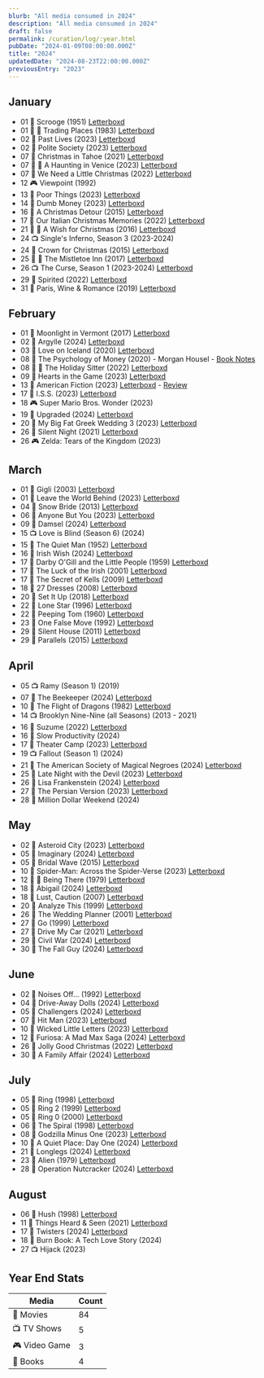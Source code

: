 ```yaml
---
blurb: "All media consumed in 2024"
description: "All media consumed in 2024"
draft: false
permalink: /curation/log/:year.html
pubDate: "2024-01-09T08:00:00.000Z"
title: "2024"
updatedDate: "2024-08-23T22:00:00.000Z"
previousEntry: "2023"
---
```


## January

- 01 🎥 Scrooge (1951) [Letterboxd](https://boxd.it/5sTD73)
- 01 🎥 🔁 Trading Places (1983) [Letterboxd](https://boxd.it/5t296d)
- 02 🎥 Past Lives (2023) [Letterboxd](https://boxd.it/5uo8FJ)
- 02 🎥 Polite Society (2023) [Letterboxd](https://boxd.it/5uo9kx)
- 07 🎥 Christmas in Tahoe (2021) [Letterboxd](https://boxd.it/5xhl03)
- 07 🎥 🔁 A Haunting in Venice (2023) [Letterboxd](https://boxd.it/5xhlL9)
- 07 🎥 We Need a Little Christmas (2022) [Letterboxd](https://boxd.it/5xhox5)
- 12 🎮 Viewpoint (1992)
- 13 🎥 Poor Things (2023) [Letterboxd](https://boxd.it/5Ai2X5)
- 14 🎥 Dumb Money (2023) [Letterboxd](https://boxd.it/5Bcu03)
- 16 🎥 A Christmas Detour (2015) [Letterboxd](https://boxd.it/5ChzlJ)
- 17 🎥 Our Italian Christmas Memories (2022) [Letterboxd](https://boxd.it/5Chz2H)
- 21 🎥 🔁 A Wish for Christmas (2016) [Letterboxd](https://boxd.it/5EMTlf)
- 24 📺 Single's Inferno, Season 3 (2023-2024)
- 24 🎥 Crown for Christmas (2015) [Letterboxd](https://boxd.it/5GDYb5)
- 25 🎥 🔁 The Mistletoe Inn (2017) [Letterboxd](https://boxd.it/5GDWSV)
- 26 📺 The Curse, Season 1 (2023-2024) [Letterboxd](https://boxd.it/5Hh1fH)
- 29 🎥 Spirited (2022) [Letterboxd](https://boxd.it/5INZZt)
- 31 🎥 Paris, Wine & Romance (2019) [Letterboxd](https://boxd.it/5L4rNP)

## February

- 01 🎥 Moonlight in Vermont (2017) [Letterboxd](https://boxd.it/5L4rmJ)
- 02 🎥 Argylle (2024) [Letterboxd](https://boxd.it/5KvcRR)
- 03 🎥 Love on Iceland (2020) [Letterboxd](https://boxd.it/5NrMB5)
- 08 📕 The Psychology of Money (2020) - Morgan Housel - [Book Notes](/curation/books/2024-02-09-the-psychology-of-money)
- 08 🎥 🔁 The Holiday Sitter (2022) [Letterboxd](https://boxd.it/5NrNkp)
- 09 🎥 Hearts in the Game (2023) [Letterboxd](https://boxd.it/5Nxe8b)
- 13 🎥 American Fiction (2023) [Letterboxd](https://boxd.it/5PxbLn) - [Review](/curation/films/2024-02-15-american-fiction)
- 17 🎥 I.S.S. (2023) [Letterboxd](https://boxd.it/5RfT1F)
- 18 🎮 Super Mario Bros. Wonder (2023)
- 19 🎥 Upgraded (2024) [Letterboxd](https://boxd.it/5So0f5)
- 20 🎥 My Big Fat Greek Wedding 3 (2023) [Letterboxd](https://boxd.it/5SRpQj)
- 26 🎥 Silent Night (2021) [Letterboxd](https://boxd.it/5VyAqb,,Yes)
- 26 🎮 Zelda: Tears of the Kingdom (2023)

## March

- 01 🎥 Gigli (2003) [Letterboxd](https://boxd.it/5X548p)
- 01 🎥 Leave the World Behind (2023) [Letterboxd](https://boxd.it/5Xh1Kf)
- 04 🎥 Snow Bride (2013) [Letterboxd](https://boxd.it/5YX3kV)
- 06 🎥 Anyone But You (2023) [Letterboxd](https://boxd.it/5ZHeBb)
- 09 🎥 Damsel (2024) [Letterboxd](https://boxd.it/61adY1)
- 15 📺 Love is Blind (Season 6) (2024)
- 15 🎥 The Quiet Man (1952) [Letterboxd](https://boxd.it/63RL3R)
- 16 🎥 Irish Wish (2024) [Letterboxd](https://boxd.it/64qkzB)
- 17 🎥 Darby O'Gill and the Little People (1959) [Letterboxd](https://boxd.it/64UUGt)
- 17 🎥 The Luck of the Irish (2001) [Letterboxd](https://boxd.it/64UV5t)
- 17 🎥 The Secret of Kells (2009) [Letterboxd](https://boxd.it/64ZJwd)
- 18 🎥 27 Dresses (2008) [Letterboxd](https://boxd.it/65qTNH)
- 20 🎥 Set It Up (2018) [Letterboxd](https://boxd.it/66eL61)
- 22 🎥 Lone Star (1996) [Letterboxd](https://boxd.it/66SP8v)
- 22 🎥 Peeping Tom (1960) [Letterboxd](https://boxd.it/66Z2qp)
- 23 🎥 One False Move (1992) [Letterboxd](https://boxd.it/67wRLJ)
- 29 🎥 Silent House (2011) [Letterboxd](https://boxd.it/6afQSx)
- 29 🎥 Parallels (2015) [Letterboxd](https://boxd.it/6aps6T)

## April

- 05 📺 Ramy (Season 1) (2019)
- 07 🎥 The Beekeeper (2024) [Letterboxd](https://boxd.it/6eJoOX)
- 10 🎥 The Flight of Dragons (1982) [Letterboxd](https://boxd.it/6fLndp)
- 14 📺 Brooklyn Nine-Nine (all Seasons) (2013 - 2021)
- 16 🎥 Suzume (2022) [Letterboxd](https://boxd.it/6ifNnj)
- 16 📕 Slow Productivity (2024)
- 17 🎥 Theater Camp (2023) [Letterboxd](https://boxd.it/6izF4D)
- 19 📺 Fallout (Season 1) (2024)
- 21 🎥 The American Society of Magical Negroes (2024) [Letterboxd](https://boxd.it/6k4eLh)
- 25 🎥 Late Night with the Devil (2023) [Letterboxd](https://boxd.it/6lCQv9)
- 26 🎥 Lisa Frankenstein (2024) [Letterboxd](https://boxd.it/6m2Lsr)
- 27 🎥 The Persian Version (2023) [Letterboxd](https://boxd.it/6mvzW3)
- 28 📕 Million Dollar Weekend (2024)

## May

- 02 🎥 Asteroid City (2023) [Letterboxd](https://boxd.it/6oxc5d)
- 05 🎥 Imaginary (2024) [Letterboxd](https://boxd.it/6q0B4r)
- 05 🎥 Bridal Wave (2015) [Letterboxd](https://boxd.it/6q9uVB)
- 10 🎥 Spider-Man: Across the Spider-Verse (2023) [Letterboxd](https://boxd.it/6rYhSl)
- 12 🎥 🔁 Being There (1979) [Letterboxd](https://boxd.it/6uVJqP)
- 18 🎥 Abigail (2024) [Letterboxd](https://boxd.it/6uVJ8r)
- 18 🎥 Lust, Caution (2007) [Letterboxd](https://boxd.it/6v9VIz)
- 20 🎥 Analyze This (1999) [Letterboxd](https://boxd.it/6vPFmV)
- 26 🎥 The Wedding Planner (2001) [Letterboxd](https://boxd.it/6yW5z1)
- 27 🎥 Go (1999) [Letterboxd](https://boxd.it/6yW4KR)
- 27 🎥 Drive My Car (2021) [Letterboxd](https://boxd.it/6yW51X)
- 29 🎥 Civil War (2024) [Letterboxd](https://boxd.it/6zzO3R)
- 30 🎥 The Fall Guy (2024) [Letterboxd](https://boxd.it/6AaxT1)

## June

- 02 🎥 Noises Off... (1992) [Letterboxd](https://boxd.it/6Byx61)
- 04 🎥 Drive-Away Dolls (2024) [Letterboxd](https://boxd.it/6Ch9rf)
- 05 🎥 Challengers (2024) [Letterboxd](https://boxd.it/6CEgGd)
- 07 🎥 Hit Man (2023) [Letterboxd](https://boxd.it/6DbLNP)
- 10 🎥 Wicked Little Letters (2023) [Letterboxd](https://boxd.it/6EE7Ov)
- 12 🎥 Furiosa: A Mad Max Saga (2024) [Letterboxd](https://boxd.it/6FrRfT)
- 26 🎥 Jolly Good Christmas (2022) [Letterboxd](https://boxd.it/6KRqmZ)
- 30 🎥 A Family Affair (2024) [Letterboxd](https://boxd.it/6Mnfk7)

## July

- 05 🎥 Ring (1998) [Letterboxd](https://boxd.it/6OtOsP)
- 05 🎥 Ring 2 (1999) [Letterboxd](https://boxd.it/6OwUHR)
- 05 🎥 Ring 0 (2000) [Letterboxd](https://boxd.it/6OzCzB)
- 06 🎥 The Spiral (1998) [Letterboxd](https://boxd.it/6Qd4Bn)
- 08 🎥 Godzilla Minus One (2023) [Letterboxd](https://boxd.it/6Q1GOP)
- 10 🎥 A Quiet Place: Day One (2024) [Letterboxd](https://boxd.it/6QPVyx)
- 21 🎥 Longlegs (2024) [Letterboxd](https://boxd.it/6VKQKN)
- 23 🎥 Alien (1979) [Letterboxd](https://boxd.it/6WLDf9)
- 28 🎥 Operation Nutcracker (2024) [Letterboxd](https://boxd.it/6ZoVZP)

## August

- 06 🎥 Hush (1998) [Letterboxd](https://boxd.it/72Zttn)
- 11 🎥 Things Heard & Seen (2021) [Letterboxd](https://boxd.it/759ykj)
- 17 🎥 Twisters (2024) [Letterboxd](https://boxd.it/77zHiB)
- 18 📕 Burn Book: A Tech Love Story (2024)
- 27 📺 Hijack (2023)

## Year End Stats

| Media         | Count |
| ------------- | ----- |
| 🎥 Movies     | 84    |
| 📺 TV Shows   | 5     |
| 🎮 Video Game | 3     |
| 📕 Books      | 4     |

<!--
|  🎵 Concert | 0 |
|  🎤 Musical | 0 |
-->
